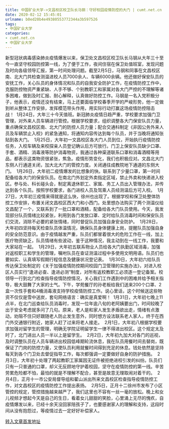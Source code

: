 ```yaml
---
title: 中国矿业大学->文昌校区校卫队长马钢：守好校园疫情防控的大门 | cumt.net.cn
date: 2020-02-12 15:45:01
urlname: b0ed20b4e49380553772344a3b597526
tags: 
- 中国矿业大学
categories:
- cumt.net.cn
- 中国矿业大学
---
```

新型冠状病毒感染肺炎疫情爆发以来，保卫处文昌校区校卫队长马钢从大年三十至今一直坚守校园防控第一线，为了便于工作，夜间住宿在保卫处值班室，发现问题及时向各级领导汇报，第一时间处理问题。截至2月5日，马钢和同事在文昌校区南、北大门共检查测温进校人员7000余人、车辆6000余辆。他还做好保安队员的安抚工作，关心队员的身体情况和队员的自我安全防护工作，在疫情防控工作中，克服防控物资严重紧缺、人手不够、个别教职工和家属对各大门严控的不理解等诸多困难，做到及时汇报、耐心解释，认真做好防控工作。马钢是一名入党积极分子，他表示，疫情还没有结束，马上还要面临学校春季开学的严峻形势，他一定做到听从整体工作安排，发挥模范带头作用，用实际行动打赢这场疫情防控阻击战！  1月24日，大年三十今天值班。新冠肺炎疫情日趋严重，学校要求加强门卫管理，对外来人员车辆进行管控。根据学校要求，组织调整各大门保安队员力量，重点确保文昌校区南、北大门的防控人员力量；配合交通科制定《非因公务外来人员及车辆禁止入校》的紧急通知，将通知内容传达到每个队员，并于当晚将通知张贴到各大门。  1月25日，大年初一文昌校区各大门人员到位，开始执行疫情防控任务，入校车辆及来校探亲人员登记确认后方可放行。门卫上保安队员缺少口罩、手套、酒精、消毒液等防护消毒物资，我通过各种渠道联系口罩和消毒酒精等用品，都表示这类物资很紧张，焦急。疫情形势变化，我们也积极应对。文昌北大门东侧人行通道关闭，加大北大门的管控力度。关闭通往成教院地下通道的东侧大门。  1月26日，大年初二疫情爆发的比想象的快。联系到了少量口罩，第一时间配备给各大门的保安队员。在南北门外划定外卖指定区域，禁止外卖和快递进入校区。参与处、科长碰头会，制定离退休职工、家属、务工人员出入管理办法，并传达到各个队员。按照学校要求，各门进校人员及驾乘人员经测温后方可入校。  1月27日，大年初三疫情来得就是这么快，徐州也出现了。根据学校和保卫处整体防控工作安排，布置关闭文昌校区西大门和小西门。处里想办法购买了两个测温仪给文昌配了一个，又联系到了一批口罩和酒精，配备给各大门队员使用。今天，我发现部分队员情绪比较紧张，利用到各门发放口罩、定时给队员消毒时间和保安队员们交流，消除不必要的紧张情绪，同时督促队员加强自身安全防护。  1月28日，大年初四坚持每天检查队员体温情况，确保队员身体健康上岗，提醒队员加强自身的安全防范意识。由于疫情越发严重，队员们都冒着很大的危险工作在一线，加上医疗物资缺乏，队员情绪有些波动，鉴于这种情况，我主动到在一线工作，我要和大家站在一起。  1月29日，大年初五联系物业人员给各大门执勤区域消毒，加强对返校职工和学生的管理，嘱咐队员在查证测温过程中多使用文明用语。队员们也要如实、认真填写假期行程信息及健康状况登记表。  1月30日，大年初六给队员传达保卫处制定的《关于加强疫情防控期间校园门卫管理的实施办法》，对进入校区人员实行“逢进必查、逢进必测”制度，对所有返校教职工必须逐一登记备案。校领导一行到北门检查指导疫情防控情况，关心我们工作遇到中的困难并给予相关指导，极大鼓舞了大家的士气。下午，学苑餐厅的孙老板给我们送来200个口罩、2盒一次性手套和4桶消毒液支持学校疫情防控工作。说心里话，这个时候送这些物资不仅仅是雪中送炭，套句网络语言：确实是真爱啊！  1月31日，大年初七晚上11点半，在北门巡查给队员消毒时，发现一位年逾八旬的老阿姨要出门，时间较晚了出于安全考虑就多问了几句。原来，老人是和家人发生矛盾欲出走，情绪有点激动，劝阻不住只好跟随老人防止发生意外，同时想方设法联系老人家人，终于在西门外交通银行附近，她家人赶了过来将老人接走。  2月1日，大年初八根据学校要求加强对留学生的管理，明确无学院证明留学生一律不得进出校区。这个规定太及时了，北门进出人员一半以上是留学生。  2月2日，大年初九加大对各门的巡视，及时调整队员在人员车辆进出校园低峰期轮流休息，我在队员用餐时间去替岗，既保证了门岗的防控力量，又使队员利用就餐时间得到充足的休息。钱处依然是坚持每天到各个门卫处去督促指导工作，每次都强调一定要做好自身的防护措施。  2月3日，大年初十处理了两起教职工家属因无证件被拒绝进校引发的纠纷。队员们只有一只普通的口罩，却义无反顾地守护着校园，坚守在疫情防控的第一线。辛苦劳累危险都不怕，最怕的就是不理解不配合，甚至是故意无理取闹对着干的。  2月4日，正月十一市公安局督导组和翟山派出所来文昌校区检查指导疫情防控工作，对文昌校区的疫情防控工作提出表扬。  2月5日，正月十二徐州市发布了小区管控的规定，管控措施越来越严了，我们这里也不容有一丝一毫的放松。晚上和女儿视频才想起今天是自己的生日，看着女儿甜甜的笑脸，心里涌上无尽的愧疚，自疫情爆发以来，已经十余天没回家陪孩子了，也要感谢家人的理解和支持，这段时间从没有抱怨过，等疫情过去一定好好补偿家人。 



[转入文章首发地址](http://xwzx.cumt.edu.cn/86/33/c523a558643/page.htm)